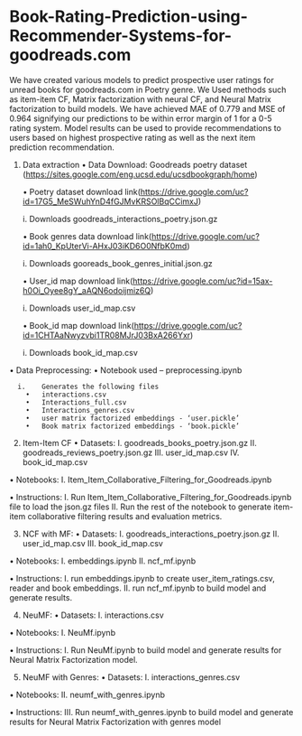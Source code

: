 # Book-Rating-Prediction-using-Recommender-Systems-for-goodreads.com

We have created various models to predict prospective user ratings for unread books for goodreads.com in Poetry genre. We Used methods such as item-item CF, Matrix factorization with neural CF, and Neural Matrix factorization to build models. We have achieved MAE of 0.779 and MSE of 0.964 signifying our predictions to be within error margin of 1 for a 0-5 rating system. Model results can be used to provide recommendations to users based on highest prospective rating as well as the next item prediction recommendation.


1.	Data extraction
  •	Data Download: Goodreads poetry dataset (https://sites.google.com/eng.ucsd.edu/ucsdbookgraph/home)
  
  
    •	Poetry dataset download link(https://drive.google.com/uc?id=17G5_MeSWuhYnD4fGJMvKRSOlBqCCimxJ)
    
    
      i.	Downloads goodreads_interactions_poetry.json.gz 

    •	Book genres data download link(https://drive.google.com/uc?id=1ah0_KpUterVi-AHxJ03iKD6O0NfbK0md)
    
    
      i.	Downloads gooreads_book_genres_initial.json.gz

    •	User_id map download link(https://drive.google.com/uc?id=15ax-h0Oi_Oyee8gY_aAQN6odoijmiz6Q)
    
    
      i.	Downloads user_id_map.csv

    •	Book_id map download link(https://drive.google.com/uc?id=1CHTAaNwyzvbi1TR08MJrJ03BxA266Yxr)
    
    
      i.	Downloads book_id_map.csv

  •	Data Preprocessing: 
    •	Notebook used – preprocessing.ipynb 

      i.	Generates the following files 
        •	interactions.csv
        •	Interactions_full.csv
        •	Interactions_genres.csv
        •	user matrix factorized embeddings - ‘user.pickle’
        •	Book matrix factorized embeddings - ‘book.pickle’

2. Item-Item CF
  •	Datasets:
    I.	goodreads_books_poetry.json.gz
    II.	goodreads_reviews_poetry.json.gz
    III.	user_id_map.csv
    IV.	book_id_map.csv

  •	Notebooks: 
    I.	Item_Item_Collaborative_Filtering_for_Goodreads.ipynb

  •	Instructions: 
    I.	Run Item_Item_Collaborative_Filtering_for_Goodreads.ipynb file to load the json.gz files
    II.	Run the rest of the notebook to generate item-item collaborative filtering results and evaluation metrics.

3.  NCF with MF:
  •	Datasets: 
    I.	goodreads_interactions_poetry.json.gz
    II.	user_id_map.csv
    III.	book_id_map.csv

  •	Notebooks: 
    I.	embeddings.ipynb
    II.	ncf_mf.ipynb

  •	Instructions:
    I.	run embeddings.ipynb to create user_item_ratings.csv, reader and book embeddings.
    II.	run ncf_mf.ipynb to build model and generate results.

4. NeuMF:
  •	Datasets:
    I.	interactions.csv

  •	Notebooks: 
    I.	NeuMf.ipynb

  •	Instructions:
    I.	Run NeuMf.ipynb to build model and generate results for Neural Matrix Factorization model.

5. NeuMF with Genres:
  •	Datasets:
    I.	interactions_genres.csv

  •	Notebooks:
    II.	neumf_with_genres.ipynb

  •	Instructions: 
    III.	Run neumf_with_genres.ipynb to build model and generate results for Neural Matrix Factorization with genres model

